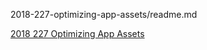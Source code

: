 2018-227-optimizing-app-assets/readme.md

[2018 227 Optimizing App Assets](https://developer.apple.com/videos/play/wwdc2018/227)

